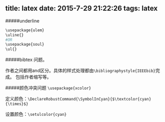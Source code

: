 title: latex
date: 2015-7-29 21:22:26
tags: latex
---

#####underline 
```bash
\usepackage{ulem}
\uline{}
#OR
\usepackage{soul}
\ul{}
```

<!--more-->

#####bibtex 问题。

作者之间都用and区分。具体的样式处理都由`\bibliographystyle{IEEEbib}`完成。
包括作者缩写等。


#####颜色冲突问题
`\usepackage{xcolor}`

定义颜色：`\DeclareRobustCommand{\SymbolInCyan}{$\textcolor{cyan}{\times}$}`

设置颜色：`\setulcolor{cyan} `